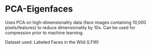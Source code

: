 # PCA-Eigenfaces

Uses PCA on high-dimensionality data (face images containing 10,000 pixels/features) to reduce dimensionality by 10x. Can be used for compression prior to machine learning.

Dataset used: Labeled Faces in the Wild (LFW)
